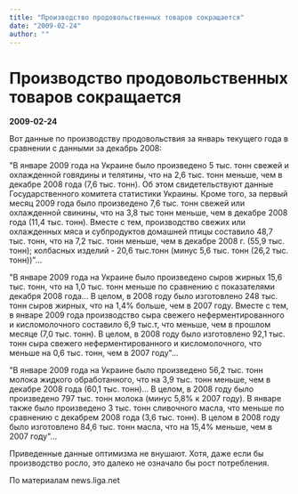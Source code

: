 ```yaml
---
title: "Производство продовольственных товаров сокращается"
date: "2009-02-24"
author: ""
---
```


# Производство продовольственных товаров сокращается

**2009-02-24** 

Вот данные по производству продовольствия за январь текущего года в сравнении с данными за декабрь 2008:

"В январе 2009 года на Украине было произведено 5 тыс. тонн свежей и охлажденной говядины и телятины, что на 2,6 тыс. тонн меньше, чем в декабре 2008 года (7,6 тыс. тонн). Об этом свидетельствуют данные Государственного комитета статистики Украины. Кроме того, за первый месяц 2009 года было произведено 7,6 тыс. тонн свежей или охлажденной свинины, что на 3,8 тыс тонн меньше, чем в декабре 2008 года (11,4 тыс. тонн). Вместе с тем, производство свежих или охлажденных мяса и субпродуктов домашней птицы составило 48,7 тыс. тонн, что на 7,2 тыс. тонн меньше, чем в декабре 2008 г. (55,9 тыс. тонн); колбасных изделий - 20,6 тыс.тонн (минус 5,6 тыс. тонн (26,2 тыс. тонн))"...

"В январе 2009 года на Украине было произведено сыров жирных 15,6 тыс. тонн, что на 1,0 тыс. тонн меньше по сравнению с показателями декабря 2008 года... В целом, в 2008 году было изготовлено 248 тыс. тонн сыров жирных, что на 1,4% больше, чем в 2007 году. Вместе с тем, в январе 2009 года производство сыра свежего неферментированного и кисломолочного составило 6,9 тыс.т, что меньше, чем в прошлом месяце (7,0 тыс. тонн). В целом, в 2008 году было изготовлено 92,1 тыс. тонн сыра свежего неферментированного и кисломолочного, что меньше на 0,6 тыс. тонн, чем в 2007 году"...

"В январе 2009 года на Украине было произведено 56,2 тыс. тонн молока жидкого обработанного, что на 3,9 тыс. тонн меньше, чем в декабре 2008 года (60,1 тыс. тонн)... В целом, в 2008 году было произведено 797 тыс. тонн молока (минус 5,8% к 2007 году). В январе также было произведено 3 тыс. тонн сливочного масла, что меньше по сравнению с декабрем 2008 года (3,6 тыс. тонн). В целом в 2008 году было изготовлено 84,6 тыс. тонн масла, что на 15,4% меньше, чем в 2007 году"...

Приведенные данные оптимизма не внушают. Хотя, даже если бы производство росло, это далеко не означало бы рост потребления.

По материалам news.liga.net